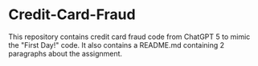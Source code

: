 # Credit-Card-Fraud
This repository contains credit card fraud code from ChatGPT 5 to mimic the "First Day!" code. It also contains a README.md containing 2 paragraphs about the assignment.
